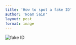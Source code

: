 ```yaml
---
title: 'How to spot a fake ID'
author: 'Noam Sain'
layout: post
format: image
---
```


![fake ID](/_assets/img/2013/04/20100506.jpg)